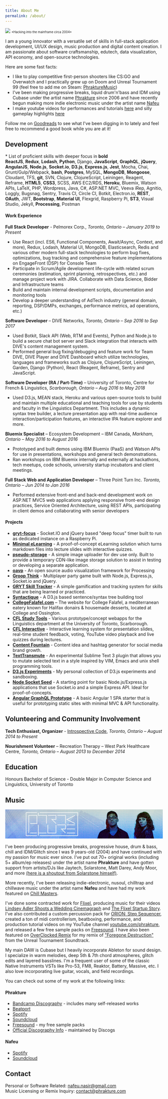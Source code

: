 ```yaml
---
title: About Me
permalink: /about/
---
```


<img src="/images/youth.jpg" style="width: 400px; margin-bottom: 0px;">
<span style="font-size: 0.7em; margin-top: 0px;">*Hacking into the mainframe circa 2004*</span>

I am a young innovator with a versatile set of skills in full-stack application development, UI/UX design, music production and digital content creation. I am passionate about software craftsmanship, edutech, data visualization, API economy, and open-source technologies.

Here are some fast facts:
  - I like to play competitive first-person shooters like CS:GO and Overwatch and I practically grew up on Doom and Unreal Tournament 99 (feel free to add me on Steam: [PhraktureMusic](https://steamcommunity.com/id/f1r3freak))
  - I've been making progressive breaks, liquid drum'n'bass and IDM using Cubase under the artist name [Phrakture](http://music.phrakture.com) since 2006 and have recently begun making more indie electronic music under the artist name [Nafeu](https://open.spotify.com/artist/5NhwrCkzOykT6SdxGzwEtL?si=zgwxIaxsS2iIFZZ8GYvuuQ)
  - I make youtube videos for performances and tutorials [here](https://youtube.com/phrakture) and silly gameplay highlights [here](https://www.youtube.com/channel/UCibPYDqdi5hMJbGBMoQ7Z0w/videos)

Follow me on [Goodreads](http://www.goodreads.com/nafeu) to see what I've been digging in to lately and feel free to recommend a good book while you are at it!

## <a name="dev"></a>Development

<span class="help-text">* List of proficient skills with deeper focus in **bold**</span><br>
**ReactJS**, **Redux**, **Lodash**, **Python**, Django, **JavaScript**, **GraphQL**, **jQuery**, **AngularJS**, **Node.js**, **Socket.io**, **D3.js**, **Express.js**, **Jest**, Mocha, Chai, Grunt/Gulp/Webpack, **bash**, **Postgres**, MySQL, **MongoDB**, **Mongoose**, Cloudant, TFS, **git**, SVN, Clojure, ClojureScript, Leiningen, Reagent, Reframe, **HTML5**, **CSS3**, SCSS, AWS EC2/RDS, **Heroku**, Bluemix, Watson APIs, LaTeX, PHP, Wordpress, Java, C#, ASP.NET MVC, Veeva iRep, Agnitio, Loggly, Bugsnag, Sentry, Travis CI, Circle CI, Botkit, Electron.io, **REST**, **OAuth**, JWT, **Bootstrap**, **Material UI**, Flexgrid, Raspberry Pi, **ST3**, Visual Studio, Jekyll, **Processing**, Postman

#### <a name="work"></a>Work Experience

**Full Stack Developer** - Pelmorex Corp., _Toronto, Ontario – January 2019 to Present_
- Use React (incl. ES6, Functional Components, Await/Async, Context, and more), Redux, Lodash, Material UI, MongoDB, Elasticsearch, Redis and various other modern full-stack technologies to perform bug fixes, optimizations, bug tracking and comprehensive feature implementations on EngageFront (DSP) for Console Team
- Participate in Scrum/Agile development life-cycle with related scrum ceremonies (estimation, sprint planning, retrospectives, etc.) and manage project work with JIRA. Collaborate with Data Science, Bidder and Infrastructure teams
- Build and maintain internal development scripts, documentation and monitoring tools
- Develop a deeper understanding of AdTech industry (general domain, reporting, DSP/DMPs, exchanges, performance metrics, ad operations, etc.)

**Software Developer** – DIVE Networks, _Toronto, Ontario – Sep 2016 to Sep 2017_
- Used Botkit, Slack API (Web, RTM and Events), Python and Node.js to build a secure chat bot server and Slack integration that interacts with DIVE's content management system.
- Performed general bug fixing/debugging and feature work for Team DIVE, DIVE Player and DIVE Dashboard which utilize technologies, languages and frameworks such as Clojure, ClojureScript, Leiningen, Garden, Django (Python), React (Reagent, Reframe), Sentry and JavaScript.

**Software Developer (RA / Part-Time)** – University of Toronto, Centre for French & Linguistics, _Scarborough, Ontario – Aug 2016 to May 2018_
- Used D3.js, MEAN stack, Heroku and various open-source tools to build and maintain multiple educational and
teaching tools for use by students and faculty in the Linguistics Department. This includes a dynamic syntax tree
builder, a lecture presentation app with real-time audience interaction/participation features, an interactive IPA feature
explorer and more.

**Bluemix Specialist** – Ecosystem Development – IBM Canada, _Markham, Ontario – May 2016 to August 2016_
- Prototyped and built demos using IBM Bluemix (PaaS) and Watson APIs for use in presentations, workshops and general tech demonstrations.
- Ran workshops on IBM Bluemix internally and externally at hackathons, tech meetups, code schools, university startup incubators and client meetings.

**Full Stack Web and Application Developer** – Three Point Turn Inc. _Toronto, Ontario – Jun 2014 to Jan 2016_
- Performed extensive front-end and back-end development work on ASP.NET MVC5 web applications applying responsive front-end design practices, Service Oriented Architecture, using REST APIs, participating in client demos and collaborating with senior developers

#### <a name="projects"></a>Projects

- **[gryt-focus](https://github.com/nafeu/gryt-focus)** - Socket.IO and jQuery based "deep focus" timer built  to run as dedicated instance on a Raspberry Pi.
  <div class="project-preview" style="background-image: url('/images/preview-gryt-focus.png');" onclick="window.location='https://github.com/nafeu/gryt-focus'"></div>
- **[Minimal eLearning](https://github.com/nafeu/minimal-elearning)** - A proof-of-concept eLearning solution which turns markdown files into lecture slides with interactive quizzes.
  <div class="project-preview" style="background-image: url('/images/preview-minimal-elearning.png');" onclick="window.location='https://github.com/nafeu/minimal-elearning'"></div>
- **[pseudo-storage](https://github.com/nafeu/pseudo-storage)** - A simple image uploader for dev use only. Built to provide a temporary CDN-like image storage solution to assist in testing or developing a separate application.
  <div class="project-preview" style="background-image: url('/images/preview-pseudo-storage.png');" onclick="window.location='https://github.com/nafeu/pseudo-storage'"></div>
- **[oavp](https://github.com/nafeu/oavp)** - An open source audio visualization framework for Processing
  <div class="project-preview" style="background-image: url('/images/preview-oavp.png');" onclick="window.location='https://github.com/nafeu/oavp'"></div>
- **[Groop Think](https://github.com/nafeu/groop-think)** - Multiplayer party game built with Node.js, Express.js, Socket.io and jQuery.
  <div class="project-preview" style="background-image: url('/images/preview-groop-think.png');" onclick="window.location='https://github.com/nafeu/groop-think'"></div>
- **[GRYT Skill Tracker](https://github.com/nafeu/gryt-skill-tracker)** - A simple gamification and tracking system for skills that are being learned or practiced.
  <div class="project-preview" style="background-image: url('/images/preview-gryt-skill-tracker.png');" onclick="window.location='https://github.com/nafeu/gryt-skill-tracker'"></div>
- **[Syntactique](https://github.com/nafeu/syntactique)** - A D3.js based sentence/syntax tree building tool
  <div class="project-preview" style="background-image: url('/images/preview-syntactique.png');" onclick="window.location='https://github.com/nafeu/syntactique'"></div>
- **[CollegeFalafel.com](http://collegefalafel.com)** – The website for College Falafel, a mediterranean eatery known for Halifax donairs & housemade desserts, located at College and Ossington.
  <div class="project-preview" style="background-image: url('/images/preview-collegefalafel.png');" onclick="window.location='collegefalafel.com'"></div>
- **[CFL Study Tools](https://github.com/nafeu/cfl-study-tools)** - Various prototype/concept webapps for the Linguistics department at the University of Toronto, Scarborough.
  <div class="project-preview" style="background-image: url('/images/preview-cfl-study-tools.png');" onclick="window.location='https://github.com/nafeu/cfl-study-tools'"></div>
- **[CFL Interactive](https://github.com/nafeu/cfl-interactive)** - Interactive learning system for presentation slides, real-time student feedback, voting, YouTube video playback and live quizzes during lectures.
  <div class="project-preview" style="background-image: url('/images/preview-cfl-interactive.png');" onclick="window.location='https://github.com/nafeu/cfl-interactive'"></div>
- **[Content Fountain](https://github.com/nafeu/content-fountain)** - Content idea and hashtag generator for social media brand growth.
  <div class="project-preview" style="background-image: url('/images/preview-content-fountain.png');" onclick="window.location='https://github.com/nafeu/content-fountain'"></div>
- **[TextTransmute](https://github.com/nafeu/TextTransmute)** - An experimental Sublime Text 3 plugin that allows you to mutate selected text in a style inspired by VIM, Emacs and unix shell programming tools.
- **[D3.js Experiments](https://github.com/nafeu/d3-experiments)** - My personal collection of D3.js experiments and sandboxing.
- **[Node Socket Seed](https://github.com/nafeu/node-socket-seed)** - A starting point for basic Node.js/Express.js applications that use Socket.io and a simple Express API. Ideal for proof-of-concepts.
- **[Angular GraphQL Prototype](https://github.com/nafeu/angular-graphql-prototype)** - A basic Angular 1 SPA starter that is useful for prototyping static sites with minimal MVC & API functionality.

## <a name="volunteering"></a>Volunteering and Community Involvement

**Tech Enthusiast, Organizer** - [Introspective Code](http://github.com/introspective-code), _Toronto, Ontario – August 2014 to Present_

**Nourishment Volunteer** – Recreation Therapy – West Park Healthcare Centre, _Toronto, Ontario – August 2013 to December 2014_

## <a name="education"></a>Education

Honours Bachelor of Science - Double Major in Computer Science and Linguistics, University of Toronto

## <a name="music"></a>Music

<img src="/images/music-banner.png">

I've been producing progressive breaks, progressive house, drum & bass, chill and IDM/Glitch since I was 9 years-old (2004) and have continued with my passion for music ever since. I've put out 70+ original works (including 5+ album/ep releases) under the artist name **Phrakture** and have gotten support from artists/DJs like Jaytech, Solarstone, Matt Darey, Andy Moor, and more [(here is a shoutout from Solarstone himself)](https://soundcloud.com/springtube/slang-and-technodreamer-hypnosis-phrakture-remix-support-by-solarstone).

More recently, I've been releasing indie-electronic, nusoul, chilltrap and chillwave music under the artist name **Nafeu** and have had my work featured on [Chill Masters](https://www.youtube.com/watch?v=AbzCs9eiy0Q).

I've done some contracted work for [Flixel](https://flixel.com/), producing music for their videos [Lindsey Adler Shoots a Wedding Cinemagraph](https://www.youtube.com/watch?v=pT1Jn86r-C4) and [The Flixel Startup Story](https://www.youtube.com/watch?v=__gRRRjhhaw). I've also contributed a custom percussion pack for [ORION: Step Sequencer](http://echocollectivefx.com/product/orion-drum-machine), created a ton of midi controllerism, beatboxing, performance, and production tutorial videos on my YouTube channel [youtube.com/phrakture](https://youtube.com/phrakture), and released a few free sample packs on [Freesound](https://freesound.org/people/Phr4kture/). I have also been featured on [OverClocked Remix](https://ocremix.org/) for my remix of ["Foregone Destruction"](https://ocremix.org/remix/OCR01976) from the Unreal Tournament Soundtrack.

My main DAW is Cubase but I heavily incorporate Ableton for sound design. I specialize in warm melodies, deep 5th & 7th chord atmospheres, glitch edits and layered basslines. I'm a frequent user of some of the classic Native Instruments VSTs like Pro-53, FM8, Reaktor, Battery, Massive, etc. I also love incorporating live guitar, vocals, and field recordings.

You can check out some of my work at the following links:

#### Phrakture

- [Bandcamp Discography](https://phrakture.bandcamp.com/music) - includes many self-released works
- [Beatport](https://www.beatport.com/artist/phrakture/99726)
- [Spotify](https://open.spotify.com/artist/4AlnXoFGT5zl3v85ScIOzK?si=ITGOTpZ7T1qTpVWC4NMvlQ)
- [Soundcloud](https://soundcloud.com/phrakture)
- [Freesound](https://freesound.org/people/Phr4kture/) - my free sample packs
- [Official Discography Info](https://www.discogs.com/artist/1364238-Phrakture?page=1) - maintained by Discogs

#### Nafeu

- [Spotify](https://open.spotify.com/artist/5NhwrCkzOykT6SdxGzwEtL?si=WpivnOBpRFWCvIp_ZR4Gig)
- [Soundcloud](https://soundcloud.com/nafeumusic)

## <a name="contact"></a>Contact

Personal or Software Related: [nafeu.nasir@gmail.com](mailto:nafeu.nasir@gmail.com)<br>
Music Licensing or Remix Inquiry: [contact@phrakture.com](mailto:contact@phrakture.com)



